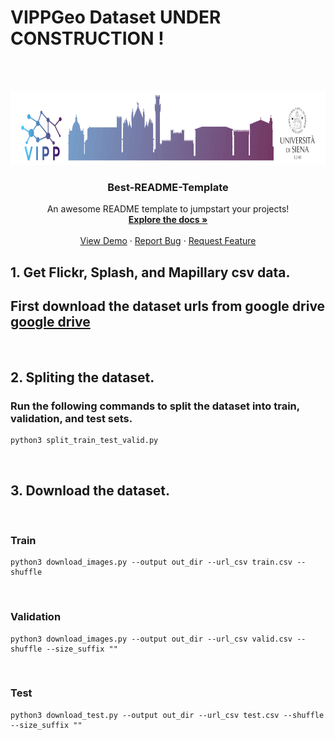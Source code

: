 # VIPPGeo Dataset UNDER CONSTRUCTION !
&nbsp;



<!-- PROJECT LOGO -->
<br />
<div align="center">
  <a href="https://github.com/othneildrew/Best-README-Template">
    <img src="images/vipplogo2020-1466x236.png" alt="Logo" width="733" height="118">
  </a>

  <h3 align="center">Best-README-Template</h3>

  <p align="center">
    An awesome README template to jumpstart your projects!
    <br />
    <a href="https://github.com/othneildrew/Best-README-Template"><strong>Explore the docs »</strong></a>
    <br />
    <br />
    <a href="https://github.com/othneildrew/Best-README-Template">View Demo</a>
    ·
    <a href="https://github.com/othneildrew/Best-README-Template/issues">Report Bug</a>
    ·
    <a href="https://github.com/othneildrew/Best-README-Template/issues">Request Feature</a>
  </p>
</div>


## 1. Get Flickr, Splash, and Mapillary csv data. 

## First download the dataset urls from google drive  [google drive](https://drive.google.com/drive/folders/1CXVdpfFpolQah4PsfGXrhgoWtOtFEC__?usp=sharing)

&nbsp;

## 2. Spliting the dataset.

### Run the following commands to split the dataset into train, validation, and test sets.
    python3 split_train_test_valid.py

&nbsp;
## 3. Download the dataset.
&nbsp;
### Train 
    python3 download_images.py --output out_dir --url_csv train.csv --shuffle
&nbsp;
### Validation
    python3 download_images.py --output out_dir --url_csv valid.csv --shuffle --size_suffix "" 
&nbsp;
### Test 
    python3 download_test.py --output out_dir --url_csv test.csv --shuffle --size_suffix ""
